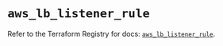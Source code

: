 # `aws_lb_listener_rule`

Refer to the Terraform Registry for docs: [`aws_lb_listener_rule`](https://registry.terraform.io/providers/hashicorp/aws/6.13.0/docs/resources/lb_listener_rule).

